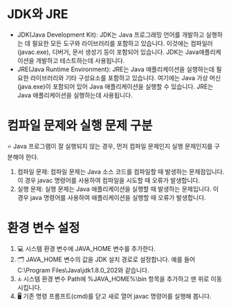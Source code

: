 # JDK와 JRE
- JDK(Java Development Kit): JDK는 Java 프로그래밍 언어를 개발하고 실행하는 데 필요한 모든 도구와 라이브러리를 포함하고 있습니다. 이것에는 컴파일러(javac.exe), 디버거, 문서 생성기 등이 포함되어 있습니다. JDK는 Java애플리케이션을 개발하고 테스트하는데 사용됩니다.
- JRE(Java Runtime Environment): JRE는 Java 애플리케이션을 실행하는데 필요한 라이브러리와 기타 구성요소를 포함하고 있습니다. 여기에는 Java 가상 머신(java.exe)이 포함되어 있어 Java 애플리케이션을 실행할 수 있습니다. JRE는 Java 애플리케이션을 실행하는데 사용됩니다.

# 컴파일 문제와 실행 문제 구분
 ⭐️ Java 프로그램이 잘 실행되지 않는 경우, 먼저 컴파일 문제인지 실행 문제인지를 구분해야 한다.
   1. 컴파일 문제: 컴파일 문제는 Java 소스 코드를 컴파일할 때 발생하는 문제점입니다. 이 경우 javac 명령어를 사용하여 컴파일을 시도할 때 오류가 발생합니다.
   2. 실행 문제: 실행 문제는 Java 애플리케이션을 실행할 때 발생하는 문제입니다. 이 경우 java 명령어를 사용하여 애플리케이션을 실행할 때 오류가 발생합니다.

# 환경 변수 설정
1. 💻 시스템 환경 변수에 JAVA_HOME 변수를 추가한다.
2. 🗂️ JAVA_HOME 변수의 값을 JDK 설치 경로로 설정합니다. 예를 들어 C:\Program Files\Java\jdk1.8.0_202와 같습니다.
3. 🔝 시스템 환경 변수 Path에 %JAVA_HOME%\bin 항목을 추가하고 맨 위로 이동시킵니다.
4. 🖥️ 기존 명령 프롬프트(cmd)를 닫고 새로 열어 javac 명령어를 실행해 봅니다.
